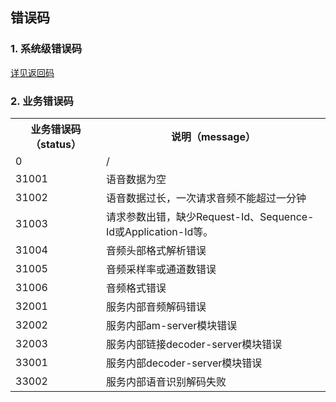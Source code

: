  
## 错误码

### 1. 系统级错误码
[详见返回码](https://aidoc.jd.com/user/returncode.html) 

### 2. 业务错误码

<table>
  <tr>
    <th>业务错误码（status）</th>
    <th>说明（message）</th>
  </tr>
  <tr>
    <td>0</td>
    <td>/</td>
  </tr>
  <tr>
    <td>31001</td>
    <td>语音数据为空</td>
  </tr>
  <tr>
    <td>31002</td>
    <td>语音数据过长，一次请求音频不能超过一分钟</td>
  </tr>
   <tr>
    <td>31003</td>
    <td>请求参数出错，缺少Request-Id、Sequence-Id或Application-Id等。</td>
  </tr>
   <tr>
    <td>31004</td>
    <td>音频头部格式解析错误</td>
  </tr>
   <tr>
    <td>31005</td>
    <td>音频采样率或通道数错误</td>
  </tr>
   <tr>
    <td>31006</td>
    <td>音频格式错误</td>
  </tr>
   <tr>
    <td>32001</td>
    <td>服务内部音频解码错误</td>
  </tr>
   <tr>
    <td>32002</td>
    <td>服务内部am-server模块错误</td>
  </tr>
  <tr>
    <td>32003</td>
    <td>服务内部链接decoder-server模块错误</td>
  </tr>
   <tr>
    <td>33001</td>
    <td>服务内部decoder-server模块错误</td>
  </tr>
   <tr>
    <td>33002</td>
    <td>服务内部语音识别解码失败</td>
  </tr>
</table>

